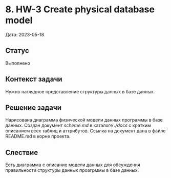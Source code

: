 # 8. HW-3 Create physical database model

Дата: 2023-05-18

## Статус

Выполнено

## Контекст задачи

Нужно наглядное представление структуры данных в базе данных.

## Решение задачи

Нарисована диаграмма физической модели данных программы в базе данных. Создан документ _scheme.md_ в каталоге _./docs_ с 
кратким описанием всех таблиц и аттрибутов. Ссылка на документ дана в файле README.md в корне проекта.

## Слествие

Есть диаграмма с описание модели данных для обсуждения правильности структуры данных проагрммы в базе данных.